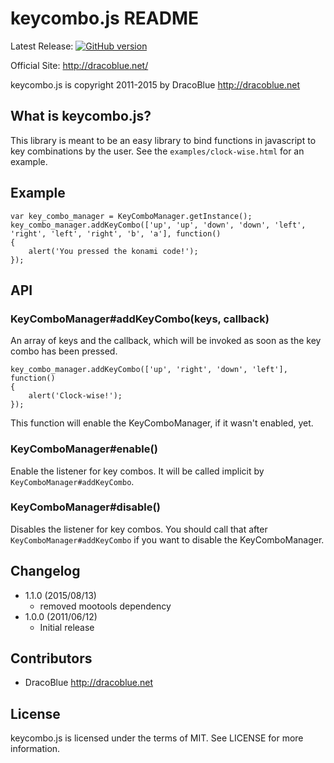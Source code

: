 keycombo.js README
===========================

Latest Release: [![GitHub version](https://badge.fury.io/gh/DracoBlue%2Fkeykombo.js.png)](https://github.com/DracoBlue/keykombo.js/releases)

Official Site: <http://dracoblue.net/>

keycombo.js is copyright 2011-2015 by DracoBlue <http://dracoblue.net>

What is keycombo.js?
--------------------
This library is meant to be an easy library to bind functions in javascript
to key combinations by the user. See the
`examples/clock-wise.html` for an example.

## Example

    var key_combo_manager = KeyComboManager.getInstance();
    key_combo_manager.addKeyCombo(['up', 'up', 'down', 'down', 'left', 'right', 'left', 'right', 'b', 'a'], function() 
    {
        alert('You pressed the konami code!');
    });

## API

### KeyComboManager#addKeyCombo(keys, callback)

An array of keys and the callback, which will be invoked as soon as the key
combo has been pressed.

    key_combo_manager.addKeyCombo(['up', 'right', 'down', 'left'], function() 
    {
        alert('Clock-wise!');
    });

This function will enable the KeyComboManager, if it wasn't enabled, yet.

### KeyComboManager#enable()

Enable the listener for key combos. It will be called implicit by
`KeyComboManager#addKeyCombo`.

### KeyComboManager#disable()

Disables the listener for key combos. You should call that after 
`KeyComboManager#addKeyCombo` if you want to disable the
KeyComboManager.

Changelog
---------

- 1.1.0 (2015/08/13)
  - removed mootools dependency
- 1.0.0 (2011/06/12)
  - Initial release

Contributors
------------

- DracoBlue http://dracoblue.net

License
--------

keycombo.js is licensed under the terms of MIT. See LICENSE for more information.
